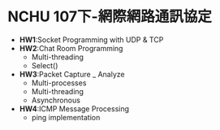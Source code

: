 # NCHU 107下-網際網路通訊協定

*	**HW1**:Socket Programming with UDP & TCP
*	**HW2**:Chat Room Programming
	*	Multi-threading
  	* 	Select()
*	**HW3**:Packet Capture _ Analyze
	*	Multi-processes
	*	Multi-threading
	*	Asynchronous
*	**HW4**:ICMP Message Processing
	*	ping implementation

